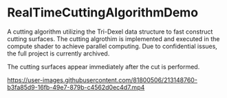 # RealTimeCuttingAlgorithmDemo
A cutting algorithm utilizing the Tri-Dexel data structure to fast construct cutting surfaces. The cutting algrothim is implemented and executed in the compute shader to achieve parallel computing. Due to confidential issues, the full project is currently archived.


The cutting surfaces appear immediately after the cut is performed.








https://user-images.githubusercontent.com/81800506/213148760-b3fa85d9-16fb-49e7-879b-c4562d0ec4d7.mp4


